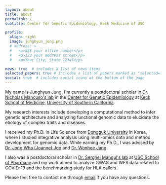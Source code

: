 ```yaml
---
layout: about
title: about
permalink: /
subtitle: Center for Genetic Epidemiology, Keck Medicine of USC

profile:
  align: right
  image: junghyun_jung.png
  # address: >
  #   <p>555 your office number</p>
  #   <p>123 your address street</p>
  #   <p>Your City, State 12345</p>

news: true  # includes a list of news items
selected_papers: true # includes a list of papers marked as "selected={true}"
social: true  # includes social icons at the bottom of the page
---
```


My name is Junghyun Jung. I'm currently a postdoctoral scholar in [Dr. Nicholas Mancuso's lab](https://www.mancusolab.com/) in the [Center for Genetic Epidemiology](https://keck.usc.edu/genetic-epidemiology-center/) at [Keck School of Medicine](https://www.keckmedicine.org/), [University of Southern California](https://www.usc.edu/).

My research interests include developing a computational method to infer genetic architecture and analyzing functional genomic data to elucidate the etiology of complex traits and diseases.

I received my Ph.D. in Life Science from [Dongguk University](https://www.dongguk.edu/eng/main) in Korea, where I studied integrative analysis using multi-omics data and method development for genomic data. While earning my Ph.D., I was advised by [Dr. Jong Wha (Joanne) Joo](https://cblab.yolasite.com/) and [Dr. Wonhee Jang](https://sites.google.com/view/dgu-janglab).

I also was a postdoctoral scholar in [Dr. Serghei Mangul's lab](https://mangul-lab-usc.github.io/) at [USC School of Pharmacy](https://pharmacyschool.usc.edu/) and my work aimed to analyze GWAS and WES data related to COVID-19 and the benchmarking study for HLA callers.

Please feel free to contact me through [email](mailto:junghyun.jung@usc.edu) if you have any questions.
